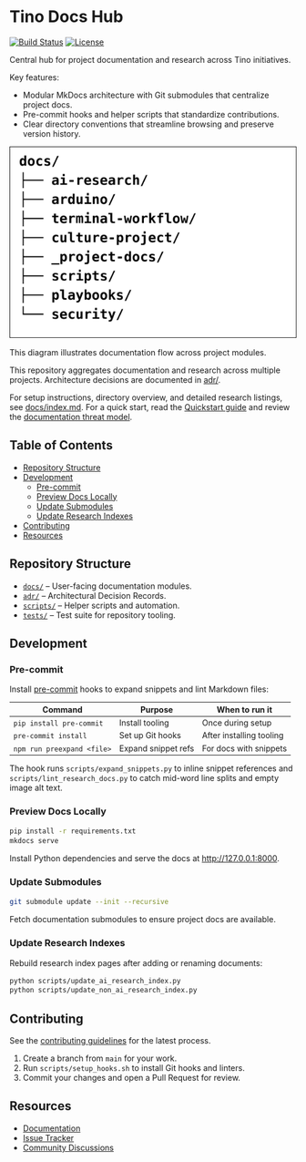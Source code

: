 # Tino Docs Hub

[![Build Status](https://github.com/d0tTino/docs-/actions/workflows/tests.yml/badge.svg)](https://github.com/d0tTino/docs-/actions/workflows/tests.yml) [![License](https://img.shields.io/github/license/d0tTino/docs-)](LICENSE)

Central hub for project documentation and research across Tino initiatives.

Key features:

- Modular MkDocs architecture with Git submodules that centralize project docs.
- Pre-commit hooks and helper scripts that standardize contributions.
- Clear directory conventions that streamline browsing and preserve version history.

![Diagram showing documentation flow across project modules](docs/img/site-map.svg)

This diagram illustrates documentation flow across project modules.

This repository aggregates documentation and research across multiple projects. Architecture decisions are documented in [adr/](adr/).

For setup instructions, directory overview, and detailed research listings,
see [docs/index.md](docs/index.md). For a quick start, read the [Quickstart
guide](docs/quickstart.md) and review the [documentation threat
model](docs/security/threat-model.md).

## Table of Contents

- [Repository Structure](#repository-structure)
- [Development](#development)
  - [Pre-commit](#pre-commit)
  - [Preview Docs Locally](#preview-docs-locally)
  - [Update Submodules](#update-submodules)
  - [Update Research Indexes](#update-research-indexes)
- [Contributing](#contributing)
- [Resources](#resources)

## Repository Structure

- [`docs/`](docs/) – User-facing documentation modules.
- [`adr/`](adr/) – Architectural Decision Records.
- [`scripts/`](scripts/) – Helper scripts and automation.
- [`tests/`](tests/) – Test suite for repository tooling.

## Development

### Pre-commit

Install [pre-commit](https://pre-commit.com/) hooks to expand snippets and lint
Markdown files:

| Command | Purpose | When to run it |
| --- | --- | --- |
| `pip install pre-commit` | Install tooling | Once during setup |
| `pre-commit install` | Set up Git hooks | After installing tooling |
| `npm run preexpand <file>` | Expand snippet refs | For docs with snippets |

The hook runs `scripts/expand_snippets.py` to inline snippet references and
`scripts/lint_research_docs.py` to catch mid-word line splits and empty image alt text.

### Preview Docs Locally

```bash
pip install -r requirements.txt
mkdocs serve
```

Install Python dependencies and serve the docs at
<http://127.0.0.1:8000>.

### Update Submodules

```bash
git submodule update --init --recursive
```

Fetch documentation submodules to ensure project docs are available.

### Update Research Indexes

Rebuild research index pages after adding or renaming documents:

```bash
python scripts/update_ai_research_index.py
python scripts/update_non_ai_research_index.py
```

## Contributing
See the [contributing guidelines](CONTRIBUTING.md) for the latest process.

1. Create a branch from `main` for your work.
2. Run `scripts/setup_hooks.sh` to install Git hooks and linters.
3. Commit your changes and open a Pull Request for review.

## Resources

- [Documentation](docs/index.md)
- [Issue Tracker](../../issues)
- [Community Discussions](../../discussions)

